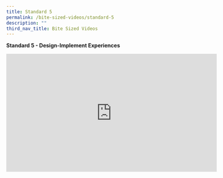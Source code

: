 ```yaml
---
title: Standard 5
permalink: /bite-sized-videos/standard-5
description: ""
third_nav_title: Bite Sized Videos
---
```

**Standard 5 - Design-Implement Experiences**

<iframe width="560" height="315" src="https://www.youtube.com/embed/dY-XjCreEqA" title="YouTube video player" frameborder="0" allow="accelerometer; autoplay; clipboard-write; encrypted-media; gyroscope; picture-in-picture" allowfullscreen></iframe>